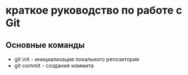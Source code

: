 # краткое руководство по работе с Git
## Основные команды
* git init - инициализация локального репозитория
* git commit - создание коммита